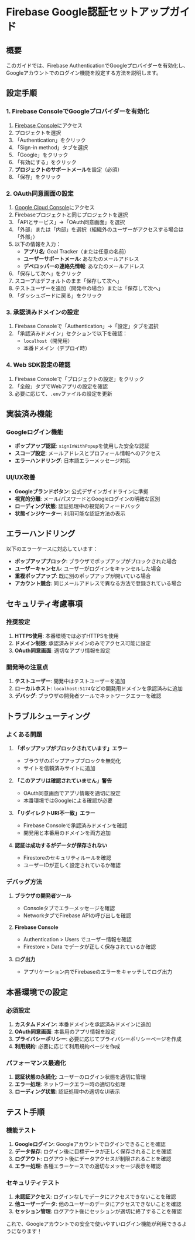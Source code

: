 # Firebase Google認証セットアップガイド

## 概要

このガイドでは、Firebase AuthenticationでGoogleプロバイダーを有効化し、Googleアカウントでのログイン機能を設定する方法を説明します。

## 設定手順

### 1. Firebase ConsoleでGoogleプロバイダーを有効化

1. [Firebase Console](https://console.firebase.google.com/)にアクセス
2. プロジェクトを選択
3. 「Authentication」をクリック
4. 「Sign-in method」タブを選択
5. 「Google」をクリック
6. 「有効にする」をクリック
7. **プロジェクトのサポートメール**を設定（必須）
8. 「保存」をクリック

### 2. OAuth同意画面の設定

1. [Google Cloud Console](https://console.cloud.google.com/)にアクセス
2. Firebaseプロジェクトと同じプロジェクトを選択
3. 「APIとサービス」→「OAuth同意画面」を選択
4. 「外部」または「内部」を選択（組織外のユーザーがアクセスする場合は「外部」）
5. 以下の情報を入力：
   - **アプリ名**: Goal Tracker（または任意の名前）
   - **ユーザーサポートメール**: あなたのメールアドレス
   - **デベロッパーの連絡先情報**: あなたのメールアドレス
6. 「保存して次へ」をクリック
7. スコープはデフォルトのまま「保存して次へ」
8. テストユーザーを追加（開発中の場合）または「保存して次へ」
9. 「ダッシュボードに戻る」をクリック

### 3. 承認済みドメインの設定

1. Firebase Consoleで「Authentication」→「設定」タブを選択
2. 「承認済みドメイン」セクションで以下を確認：
   - `localhost`（開発用）
   - 本番ドメイン（デプロイ時）

### 4. Web SDK設定の確認

1. Firebase Consoleで「プロジェクトの設定」をクリック
2. 「全般」タブでWebアプリの設定を確認
3. 必要に応じて、`.env`ファイルの設定を更新

## 実装済み機能

### Googleログイン機能

- **ポップアップ認証**: `signInWithPopup`を使用した安全な認証
- **スコープ設定**: メールアドレスとプロフィール情報へのアクセス
- **エラーハンドリング**: 日本語エラーメッセージ対応

### UI/UX改善

- **Googleブランドボタン**: 公式デザインガイドラインに準拠
- **視覚的分離**: メール/パスワードとGoogleログインの明確な区別
- **ローディング状態**: 認証処理中の視覚的フィードバック
- **状態インジケーター**: 利用可能な認証方法の表示

## エラーハンドリング

以下のエラーケースに対応しています：

- **ポップアップブロック**: ブラウザでポップアップがブロックされた場合
- **ユーザーキャンセル**: ユーザーがログインをキャンセルした場合
- **重複ポップアップ**: 既に別のポップアップが開いている場合
- **アカウント競合**: 同じメールアドレスで異なる方法で登録されている場合

## セキュリティ考慮事項

### 推奨設定

1. **HTTPS使用**: 本番環境では必ずHTTPSを使用
2. **ドメイン制限**: 承認済みドメインのみでアクセス可能に設定
3. **OAuth同意画面**: 適切なアプリ情報を設定

### 開発時の注意点

1. **テストユーザー**: 開発中はテストユーザーを追加
2. **ローカルホスト**: `localhost:5174`などの開発用ドメインを承認済みに追加
3. **デバッグ**: ブラウザの開発者ツールでネットワークエラーを確認

## トラブルシューティング

### よくある問題

1. **「ポップアップがブロックされています」エラー**
   - ブラウザのポップアップブロックを無効化
   - サイトを信頼済みサイトに追加

2. **「このアプリは確認されていません」警告**
   - OAuth同意画面でアプリ情報を適切に設定
   - 本番環境ではGoogleによる確認が必要

3. **「リダイレクトURI不一致」エラー**
   - Firebase Consoleで承認済みドメインを確認
   - 開発用と本番用のドメインを両方追加

4. **認証は成功するがデータが保存されない**
   - Firestoreのセキュリティルールを確認
   - ユーザーIDが正しく設定されているか確認

### デバッグ方法

1. **ブラウザの開発者ツール**
   - Consoleタブでエラーメッセージを確認
   - NetworkタブでFirebase APIの呼び出しを確認

2. **Firebase Console**
   - Authentication > Users でユーザー情報を確認
   - Firestore > Data でデータが正しく保存されているか確認

3. **ログ出力**
   - アプリケーション内でFirebaseのエラーをキャッチしてログ出力

## 本番環境での設定

### 必須設定

1. **カスタムドメイン**: 本番ドメインを承認済みドメインに追加
2. **OAuth同意画面**: 本番用のアプリ情報を設定
3. **プライバシーポリシー**: 必要に応じてプライバシーポリシーページを作成
4. **利用規約**: 必要に応じて利用規約ページを作成

### パフォーマンス最適化

1. **認証状態の永続化**: ユーザーのログイン状態を適切に管理
2. **エラー処理**: ネットワークエラー時の適切な処理
3. **ローディング状態**: 認証処理中の適切なUI表示

## テスト手順

### 機能テスト

1. **Googleログイン**: Googleアカウントでログインできることを確認
2. **データ保存**: ログイン後に目標データが正しく保存されることを確認
3. **ログアウト**: ログアウト後にデータアクセスが制限されることを確認
4. **エラー処理**: 各種エラーケースでの適切なメッセージ表示を確認

### セキュリティテスト

1. **未認証アクセス**: ログインなしでデータにアクセスできないことを確認
2. **他ユーザーデータ**: 他のユーザーのデータにアクセスできないことを確認
3. **セッション管理**: ログアウト後にセッションが適切に終了することを確認

これで、Googleアカウントでの安全で使いやすいログイン機能が利用できるようになります！
